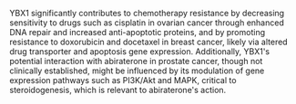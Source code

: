 YBX1 significantly contributes to chemotherapy resistance by decreasing sensitivity to drugs such as cisplatin in ovarian cancer through enhanced DNA repair and increased anti-apoptotic proteins, and by promoting resistance to doxorubicin and docetaxel in breast cancer, likely via altered drug transporter and apoptosis gene expression. Additionally, YBX1's potential interaction with abiraterone in prostate cancer, though not clinically established, might be influenced by its modulation of gene expression pathways such as PI3K/Akt and MAPK, critical to steroidogenesis, which is relevant to abiraterone's action.
